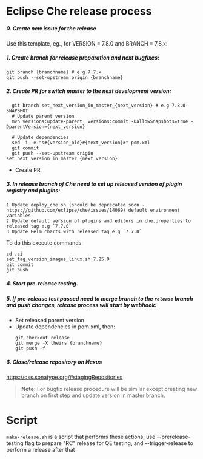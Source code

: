 # Eclipse Che release process

##### 0. Create new issue for the release

Use this template, eg., for VERSION = 7.8.0 and BRANCH = 7.8.x:

<!--
RELEASE-TEMPLATE-BEGIN

### List of pending issues / PRs
* [ ] (add items)

### Release status

In series, the following will be released via [che-release](https://github.com/eclipse/che-release/blob/master/cico_release.sh):

* che-theia, che-machine-exec, che-devfile registry, 
* che-plugin-registry (once che-theia and machine-exec are done)
* che-parent, che-dashboard, che-workspace-loader
* che (server assembly, with maven artifacts + containers)

Then manually:

* release che server in Maven Central 

Then by script:

* che-operator
* generation of OperatorHub PRs
* chectl

- [ ] che-theia, che-machine-exec, che-devfile-registry, che-plugin-registry
- [ ] che-parent, che-dashboard, che-workspace-loader
- [ ] che
- [ ] che-operator _(depends on all of the above)_
- [ ] chectl _(depends on all of the above)_
- [ ] community operator PRs _(depends on all of the above)_
  - [ ] https://github.com/operator-framework/community-operators/pull/ ???
  - [ ] https://github.com/operator-framework/community-operators/pull/ ???

If this is a .0 release:

- [ ] complete current milestone
  - [ ] move incomplete *deferred* issues to backlog
  - [ ] move incomplete *WIP* issues to next milestone
  - [ ] close completed issues
  - [ ] close milestone

| Owner | Process | Script | CI | Artifact(s) + Container(s) |
| --- | --- | --- | --- | --- |
| @mkuznyetsov  | [che-theia](https://github.com/eclipse/che-theia/blob/master/RELEASE.md) | [cico_release.sh](https://github.com/eclipse/che-release/blob/master/cico_release.sh) | [centos](https://ci.centos.org/job/devtools-che-theia-che-release/) | [`eclipse/che-theia`](https://quay.io/eclipse/che-theia) |
| @mkuznyetsov  | [che-machine-exec](https://github.com/eclipse/che-machine-exec/blob/master/RELEASE.md) | [cico_release.sh](https://github.com/eclipse/che-release/blob/master/cico_release.sh) | [centos](https://ci.centos.org/job/devtools-che-machine-exec-release/) | [`eclipse/che-machine-exec`](https://quay.io/eclipse/che-machine-exec)| 
| @mkuznyetsov  | [che-plugin-registry](https://github.com/eclipse/che-plugin-registry/blob/master/RELEASE.md) | [cico_release.sh](https://github.com/eclipse/che-release/blob/master/cico_release.sh) | [centos](https://ci.centos.org/job/devtools-che-plugin-registry-release/) | [`eclipse/che-plugin-registry`](https://quay.io/eclipse/che-plugin-registry)| 
| @mkuznyetsov  | [che-devfile-registry](https://github.com/eclipse/che-devfile-registry/blob/master/RELEASE.md) | [cico_release.sh](https://github.com/eclipse/che-release/blob/master/cico_release.sh) | [centos](https://ci.centos.org/job/devtools-che-devfile-registry-release/) | [`eclipse/che-devfile-registry`](https://quay.io/eclipse/che-devfile-registry)| 
| @mkuznyetsov  | [che-parent](https://github.com/eclipse/che/blob/master/RELEASE.md) | [cico_release.sh](https://github.com/eclipse/che-release/blob/master/cico_release.sh) | [centos](https://ci.centos.org/job/devtools-che-release-che-release) | [che-parent](https://search.maven.org/search?q=a:che-parent) |
| @mkuznyetsov  | [che-dashboard](https://github.com/eclipse/che-dashboard/blob/master/RELEASE.md) | [cico_release.sh](https://github.com/eclipse/che-release/blob/master/cico_release.sh) | [centos](https://ci.centos.org/job/devtools-che-release-che-release/) | [`che-dashboard`](https://quay.io/repository/eclipse/che-dashboard?tag=next&tab=tags) |
| @mkuznyetsov  | [che-workspace-loader](https://github.com/eclipse/che-workspace-loader/blob/master/RELEASE.md) | [cico_release.sh](https://github.com/eclipse/che-release/blob/master/cico_release.sh) | [centos](https://ci.centos.org/job/devtools-che-release-che-release) | [`che-workspace-loader`](https://quay.io/repository/eclipse/che-workspace-loader?tag=next&tab=tags) |
| @mkuznyetsov  | [che](https://github.com/eclipse/che/blob/master/RELEASE.md) | [cico_release.sh](https://github.com/eclipse/che-release/blob/master/cico_release.sh) | [centos](https://ci.centos.org/job/devtools-che-release-che-release) | [che.core](https://search.maven.org/search?q=che.core), [che.server](https://mvnrepository.com/artifact/org.eclipse.che/che-server)<br/> [`eclipse/che-server`](https://quay.io/eclipse/che-server),<br/>[`eclipse/che-endpoint-watcher`](https://quay.io/eclipse/che-endpoint-watcher),<br/> [`eclipse/che-keycloak`](https://quay.io/eclipse/che-keycloak),<br/> [`eclipse/che-postgres`](https://quay.io/eclipse/che-postgres),<br/> [`eclipse/che-server`](https://quay.io/eclipse/che-server),<br/> [`eclipse/che-e2e`](https://quay.io/eclipse/che-e2e) |
| @tolusha| [che-operator](https://github.com/eclipse/che-operator/blob/master/RELEASE.md) | [make-release.sh](https://github.com/eclipse/che-operator/blob/master/make-release.sh) | ? | [`eclipse/che-operator`](https://quay.io/eclipse/che-operator)| 
| @tolusha| [chectl](https://github.com/che-incubator/chectl/blob/master/RELEASE.md) | [make-release.sh](https://github.com/che-incubator/chectl/blob/master/make-release.sh) | [travis](https://travis-ci.org/che-incubator/chectl) | [chectl releases](https://github.com/che-incubator/chectl/releases)

RELEASE-TEMPLATE-END
-->

##### 1. Create branch for release preparation and next bugfixes:

```
git branch {branchname} # e.g 7.7.x
git push --set-upstream origin {branchname}
```

##### 2. Create PR for switch master to the next development version:

```
  git branch set_next_version_in_master_{next_version} # e.g 7.8.0-SNAPSHOT
  # Update parent version
  mvn versions:update-parent  versions:commit -DallowSnapshots=true -DparentVersion={next_version} 

  # Update dependencies
  sed -i -e "s#{version_old}#{next_version}#" pom.xml
  git commit
  git push --set-upstream origin set_next_version_in_master_{next_version}
  ```

* Create PR
##### 3. In release branch of Che need to set up released version of plugin registry and plugins:
    1 Update deploy_che.sh (should be deprecated soon - https://github.com/eclipse/che/issues/14069) default environment variables
    2 Update default version of plugins and editors in che.properties to released tag e.g `7.7.0`
    3 Update Helm charts with released tag e.g `7.7.0`
    
  To do this execute commands:
  ```
  cd .ci
  set_tag_version_images_linux.sh 7.25.0
  git commit
  git push
  ```
##### 4. Start pre-release testing.
##### 5. If pre-release test passed need to merge branch to the `release` branch and push changes, release process will start by webhook:
* Set released parent version
* Update dependencies in pom.xml, then:
  ```
  git checkout release
  git merge -X theirs {branchname}
  git push -f
  ```

##### 6. Close/release repository on Nexus 
 https://oss.sonatype.org/#stagingRepositories

 > **Note:** For bugfix release procedure will be similar except creating new branch on first step and update version in master branch. 

# Script
`make-release.sh` is a script that performs these actions, use --prerelease-testing flag to prepare "RC" release for QE testing, and --trigger-release to perform a release after that
